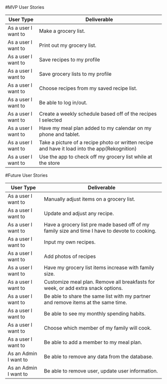 #MVP User Stories 

| User Type  | Deliverable |
|--------|--------|
|As a user I want to | 	Make a grocery list. |
|As a user I want to | 	Print out my grocery list. |
|As a user I want to | 	Save recipes to my profile |
|As a user I want to | 	Save grocery lists to my profile |
|As a user I want to |	Choose recipes from my saved recipe list. |
|As a user I want to |	Be able to log in/out. |
|As a user I want to |	Create a weekly schedule based off of the recipes I selected |
|As a user I want to |	Have my meal plan added to my calendar on my phone and tablet. |
|As a user I want to |	Take a picture of a recipe photo or written recipe and have it load into the app(Rekognition)|
|As a user I want to |	Use the app to check off my grocery list while at the store |



#Future User Stories

| User Type  | Deliverable |
|--------|--------|
|As a user I want to |	Manually adjust items on a grocery list. |
|As a user I want to |	Update and adjust any recipe. |
|As a user I want to | 	Have a grocery list pre made based off of my family size and time I have to devote to cooking. |
|As a user I want to | 	Input my own recipes. |
|As a user I want to |	Add photos of recipes|
|As a user I want to | 	Have my grocery list items increase with family size. |
|As a user I want to | 	Customize meal plan. Remove all breakfasts for week, or add extra snack options. |
|As a user I want to | 	Be able to share the same list with my partner and remove items at the same time.|
|As a user I want to | 	Be able to see my monthly spending habits.|
|As a user I want to | 	Choose which member of my family will cook.|
|As a user I want to | 	Be able to add a member to my meal plan.|
|As an Admin I want to | Be able to remove any data from the database. |
|As an Admin I want to | Be able to remove user, update user information. |

